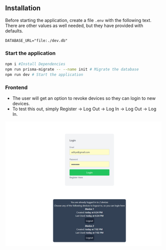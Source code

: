 ## Installation

Before starting the application, create a file `.env` with the following text.
There are other values as well needed, but they have provided with defaults.

```
DATABASE_URL="file:./dev.db"
```

### Start the application

```bash
npm i #Install Dependencies
npm run prisma-migrate -- --name init # Migrate the database
npm run dev # Start the application
```

### Frontend

- The user will get an option to revoke devices so they can login to new devices.
- To test this out, simply Register -> Log Out -> Log In -> Log Out -> Log In.

![Final Result](./images/token_revoke.png)
